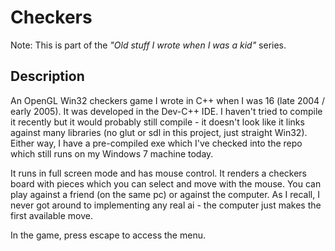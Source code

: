 # Checkers

Note: This is part of the *"Old stuff I wrote when I was a kid"* series.

## Description

An OpenGL Win32 checkers game I wrote in C++ when I was 16 (late 2004 / early 2005). It was developed in the Dev-C++ IDE. I haven't tried to compile it recently but it would probably still compile - it doesn't look like it links against many libraries (no glut or sdl in this project, just straight Win32). Either way, I have a pre-compiled exe which I've checked into the repo which still runs on my Windows 7 machine today.

It runs in full screen mode and has mouse control. It renders a checkers board with pieces which you can select and move with the mouse.
You can play against a friend (on the same pc) or against the computer. As I recall, I never got around to implementing any real ai - the computer just makes the first available move.

In the game, press escape to access the menu.
